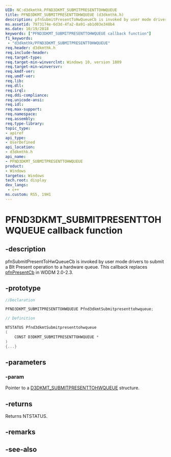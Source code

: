 ```yaml
---
UID: NC:d3dkmthk.PFND3DKMT_SUBMITPRESENTTOHWQUEUE
title: PFND3DKMT_SUBMITPRESENTTOHWQUEUE (d3dkmthk.h)
description: pfnSubmitPresentToHwQueueCb is invoked by user mode drivers to submit a Blt Present operation to a hardware queue.
ms.assetid: 7973174e-6d3d-4fa2-8a91-ab1d03e348b4
ms.date: 10/19/2018
keywords: ["PFND3DKMT_SUBMITPRESENTTOHWQUEUE callback function"]
f1_keywords:
 - "d3dkmthk/PFND3DKMT_SUBMITPRESENTTOHWQUEUE"
req.header: d3dkmthk.h
req.include-header:
req.target-type:
req.target-min-winverclnt: Windows 10, version 1809
req.target-min-winversvr:
req.kmdf-ver:
req.umdf-ver:
req.lib:
req.dll:
req.irql: 
req.ddi-compliance:
req.unicode-ansi:
req.idl:
req.max-support:
req.namespace:
req.assembly:
req.type-library: 
topic_type: 
- apiref
api_type: 
- UserDefined
api_location: 
- d3dkmthk.h
api_name: 
- PFND3DKMT_SUBMITPRESENTTOHWQUEUE
product:
- Windows
targetos: Windows
tech.root: display
dev_langs:
 - c++
ms.custom: RS5, 19H1
---
```


# PFND3DKMT_SUBMITPRESENTTOHWQUEUE callback function

## -description

pfnSubmitPresentToHwQueueCb is invoked by user mode drivers to submit a Blt Present operation to a hardware queue. This callback replaces [pfnPresentCb](../d3dumddi/nc-d3dumddi-pfnd3dddi_presentcb.md) in WDDM 2.0-2.3.

## -prototype

```cpp
//Declaration

PFND3DKMT_SUBMITPRESENTTOHWQUEUE Pfnd3dkmtSubmitpresenttohwqueue; 

// Definition

NTSTATUS Pfnd3dkmtSubmitpresenttohwqueue 
(
	CONST D3DKMT_SUBMITPRESENTTOHWQUEUE *
)
{...}

```

## -parameters

### -param 

Pointer to a [D3DKMT_SUBMITPRESENTTOHWQUEUE](ns-d3dkmthk-_d3dkmt_submitpresenttohwqueue.md) structure.

## -returns

Returns NTSTATUS.

## -remarks



## -see-also

